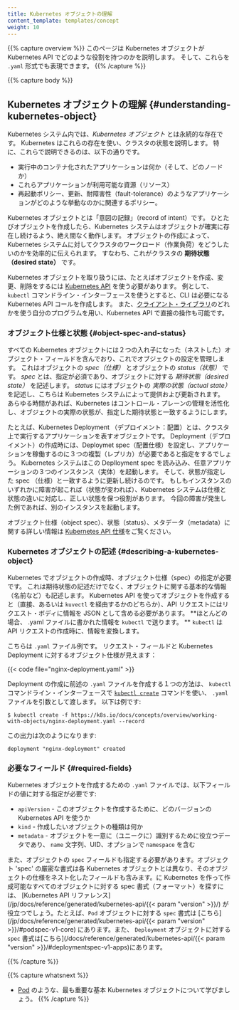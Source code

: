 ```yaml
---
title: Kubernetes オブジェクトの理解
content_template: templates/concept
weight: 10
---
```


{{% capture overview %}}
このページは Kubernetes オブジェクトが Kubernetes API でどのような役割を持つのかを説明します。
そして、これらを `.yaml` 形式でも表現できます。
{{% /capture %}}

{{% capture body %}}
## Kubernetes オブジェクトの理解 {#understanding-kubernetes-object}

Kubernetes システム内では、*Kubernetes オブジェクト* とは永続的な存在です。
Kubernetes はこれらの存在を使い、クラスタの状態を説明します。
特に、これらで説明できるのは、以下の通りです。

* 実行中のコンテナ化されたアプリケーションは何か（そして、どのノードか）
* これらアプリケーションが利用可能な資源（リソース）
* 再起動ポリシー、更新、耐障害性（fault-tolerance）のようなアプリケーションがどのような挙動なのかに関連するポリシー。

Kubernetes オブジェクトとは「意図の記録」（record of intent）です。
ひとたびオブジェクトを作成したら、Kubernetes システムはオブジェクトが確実に存在し続けるよう、絶え間なく動作します。
オブジェクトの作成によって、Kubernetes システムに対してクラスタのワークロード（作業負荷）をどうしたいのかを効率的に伝えられます。
すなわち、これがクラスタの **期待状態（desired state）** です。

Kubernetes オブジェクトを取り扱うには、たとえばオブジェクトを作成、変更、削除をするには [Kubernetes API](/jp/docs/concepts/overview/kubernetes-api/) を使う必要があります。
例として、 `kubectl` コマンドライン・インターフェースを使うとすると、CLI は必要になる Kubernetes API コールを作成します。
また、[クライアント・ライブラリ](/jp/docs/reference/using-api/client-libraries/)のどれかを使う自分のプログラムを用い、Kubernetes API で直接の操作も可能です。

### オブジェクト仕様と状態 {#object-spec-and-status}

すべての Kubernetes オブジェクトには２つの入れ子になった（ネストした）オブジェクト・フィールドを含んでおり、これでオブジェクトの設定を管理します。
これはオブジェクトの *spec（仕様）* とオブジェクトの *status（状態）* です。 
*spec* とは、指定が必須であり、オブジェクトに対する *期待状態（desired state）* を記述します。
*status* にはオブジェクトの *実際の状態（actual state）* を記述し、こちらは Kubernetes システムによって提供および更新されます。
あらゆる時間があれば、Kubernetes はコントロール・プレーンの管理を活性化し、オブジェクトの実際の状態が、指定した期待状態と一致するようにします。

たとえば、Kubernetes Deployment （デプロイメント：配置）とは、クラスタ上で実行するアプリケーションを表すオブジェクトです。
Deployment（デプロイメント）の作成時には、Deploymet spec（配置仕様）を設定し、アプリケーションを稼働するのに３つの複製（レプリカ）が必要であると指定をするでしょう。
Kubernetes システムはこの Deplloyment spec を読み込み、任意アプリケーションの３つのインスタンス（実体）を起動します。
そして、状態が指定した spec （仕様）と一致するように更新し続けるのです。
もしもインスタンスのいずれかに障害が起これば（状態が変われば）、Kubernetes システムは仕様と状態の違いに対応し、正しい状態を保つ役割があります。
今回の障害が発生した例であれば、別のインスタンスを起動します。

オブジェクト仕様（object spec）、状態（status）、メタデータ（metadata）に関する詳しい情報は [Kubernetes API 仕様](https://git.k8s.io/community/contributors/devel/api-conventions.md)をご覧ください。

### Kubernetes オブジェクトの記述 {#describing-a-kubernetes-object}

Kubernetes でオブジェクトの作成時、オブジェクト仕様（spec）の指定が必要です。
これは期待状態の記述だけでなく、オブジェクトに関する基本的な情報（名前など）も記述します。
Kubernetes API を使ってオブジェクトを作成すると（直接、あるいは `kuvectl` を経由するかのどちらか）、API リクエストにはリクエスト・ボディに情報を JSON として含める必要があります。
**ほとんどの場合、 .yaml ファイルに書かれた情報を `kubectl` で送ります。
**  `kubectl` は API リクエストの作成時に、情報を変換します。

こちらは `.yaml` ファイル例です。
リクエスト・フィールドと Kubernetes Deployment に対するオブジェクト仕様が見えます：

{{< code file="nginx-deployment.yaml" >}}

Deployment の作成に前述の `.yaml` ファイルを作成する１つの方法は、 `kubectl` コマンドライン・インターフェースで [`kubectl create`](/jp/docs/reference/generated/kubectl/kubectl-commands#create) コマンドを使い、 `.yaml` ファイルを引数として渡します。
以下は例です:

```shell
$ kubectl create -f https://k8s.io/docs/concepts/overview/working-with-objects/nginx-deployment.yaml --record
```

この出力は次のようになります:

```shell
deployment "nginx-deployment" created
```

### 必要なフィールド {#required-fields}

Kubernetes オブジェクトを作成するための `.yaml` ファイルでは、以下フィールドの値に対する指定が必要です:

* `apiVersion` - このオブジェクトを作成するために、どのバージョンの Kubernetes API を使うか
* `kind` - 作成したいオブジェクトの種類は何か
* `metadata` - オブジェクトを一意に（ユニークに）識別するために役立つデータであり、 `name` 文字列、UID、オプションで `namespace` を含む

また、オブジェクトの `spec` フィールドも指定する必要があります。オブジェクト 'spec' の厳密な書式は各 Kubernetes オブジェクトとは異なり、そのオブジェクトの仕様をネスト化したフィールドも含みます。に Kubernetes を作って作成可能なすべてのオブジェクトに対する spec 書式（フォーマット）を探すには、 [Kubernetes API リファレンス](/jp/docs/reference/generated/kubernetes-api/{{< param "version" >}}/) が役立つでしょう。たとえば、`Pod` オブジェクトに対する  `spec` 書式は [こちら](/jp/docs/reference/generated/kubernetes-api/{{< param "version" >}}/#podspec-v1-core) にあります。また、 `Deployment` オブジェクトに対する `spec` 書式は[こちら](/docs/reference/generated/kubernetes-api/{{< param "version" >}}/#deploymentspec-v1-apps)にあります。

{{% /capture %}}

{{% capture whatsnext %}}
* [Pod](/jp/docs/concepts/workloads/pods/pod-overview/) のような、最も重要な基本 Kubernetes オブジェクトについて学びましょう。
{{% /capture %}}


